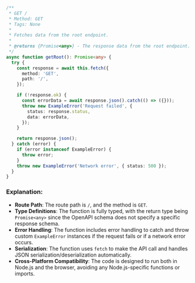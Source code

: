 ```typescript
/**
 * GET /
 * Method: GET
 * Tags: None
 * 
 * Fetches data from the root endpoint.
 * 
 * @returns {Promise<any>} - The response data from the root endpoint.
 */
async function getRoot(): Promise<any> {
  try {
    const response = await this.fetch({
      method: 'GET',
      path: '/',
    });

    if (!response.ok) {
      const errorData = await response.json().catch(() => ({}));
      throw new ExampleError('Request failed', {
        status: response.status,
        data: errorData,
      });
    }

    return response.json();
  } catch (error) {
    if (error instanceof ExampleError) {
      throw error;
    }
    throw new ExampleError('Network error', { status: 500 });
  }
}
```

### Explanation:
- **Route Path**: The route path is `/`, and the method is `GET`.
- **Type Definitions**: The function is fully typed, with the return type being `Promise<any>` since the OpenAPI schema does not specify a specific response schema.
- **Error Handling**: The function includes error handling to catch and throw custom `ExampleError` instances if the request fails or if a network error occurs.
- **Serialization**: The function uses `fetch` to make the API call and handles JSON serialization/deserialization automatically.
- **Cross-Platform Compatibility**: The code is designed to run both in Node.js and the browser, avoiding any Node.js-specific functions or imports.